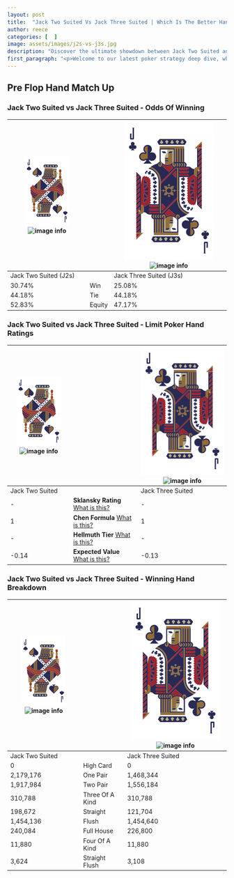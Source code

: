 ```yaml
---
layout: post
title:  "Jack Two Suited Vs Jack Three Suited | Which Is The Better Hand In Poker? A Complete Guide"
author: reece
categories: [  ]
image: assets/images/j2s-vs-j3s.jpg
description: "Discover the ultimate showdown between Jack Two Suited and Jack Three Suited in poker! Uncover the odds, strategies, and scenarios where one hand triumphs over the other. Get ready to up your poker game with this thrilling analysis."
first_paragraph: "<p>Welcome to our latest poker strategy deep dive, where we're pitting two distinct hands against each other in a high-stakes showdown: Jack Two Suited vs Jack Three Suited.</p><p>In the dynamic world of poker, every decision counts, and knowing which hand holds the upper hand is key to your success at the table.</p><p>In this article, we'll dissect these two hands, explore the scenarios where one dominates the other, and equip you with the knowledge to make strategic choices that can tip the odds in your favor.</p><p>Get ready to unravel the intriguing dynamics of these poker hands and elevate your game to new heights.</p>"
---
```




[comment]: # (sp0)

## Pre Flop Hand Match Up

<div class="table hand-ratings" markdown="1"> 



### Jack Two Suited vs Jack Three Suited - Odds Of Winning


    
| ![image info](assets/images/hand1/J.png) ![image info](assets/images/hand1/2s.png) |  | ![image info](assets/images/hand2/J.png) ![image info](assets/images/hand2/3s.png) |
| -------- | -------- | -------- |
| Jack Two Suited (J2s) |  | Jack Three Suited (J3s) |
| 30.74% | Win | 25.08% |
| 44.18% | Tie | 44.18% |
| 52.83% | Equity | 47.17% |




[comment]: # (sp1)



### Jack Two Suited vs Jack Three Suited - Limit Poker Hand Ratings


    
| ![image info](assets/images/hand1/J.png) ![image info](assets/images/hand1/2s.png) |  | ![image info](assets/images/hand2/J.png) ![image info](assets/images/hand2/3s.png) |
| -------- | -------- | -------- |
| Jack Two Suited |  | Jack Three Suited |
| - | **Sklansky Rating** [What is this?](/sklansky-rating-explained) | - |
| 1 | **Chen Formula** [What is this?](/chen-formula-explained) | 1 |
| - | **Hellmuth Tier** [What is this?](/Hellmuth-tier-explained) | - |
| -0.14 | **Expected Value** [What is this?](/expected-value-explained) | -0.13 |




[comment]: # (sp2)



### Jack Two Suited vs Jack Three Suited - Winning Hand Breakdown


    
| ![image info](assets/images/hand1/J.png) ![image info](assets/images/hand1/2s.png) |  | ![image info](assets/images/hand2/J.png) ![image info](assets/images/hand2/3s.png) |
| -------- | -------- | -------- |
| Jack Two Suited |  | Jack Three Suited |
| 0 | High Card | 0 |
| 2,179,176 | One Pair | 1,468,344 |
| 1,917,984 | Two Pair | 1,556,184 |
| 310,788 | Three Of A Kind | 310,788 |
| 198,672 | Straight | 121,704 |
| 1,454,136 | Flush | 1,454,640 |
| 240,084 | Full House | 226,800 |
| 11,880 | Four Of A Kind | 11,880 |
| 3,624 | Straight Flush | 3,108 |




[comment]: # (sp3)



</div>

[comment]: # (sp4)



[comment]: # (sp5)

